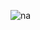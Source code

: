 

![na](https://github.com/morteza10e/Notes-pad/assets/96231931/3ab7e7ec-c1c5-4717-890d-814c7b5db1c2)
